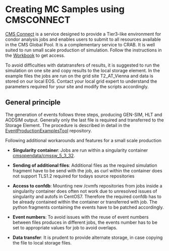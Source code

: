 # Creating MC Samples using CMSCONNECT

[CMS Connect](https://connect.uscms.org/) is a service designed to provide a Tier3-like environment for condor analysis jobs and enables users to 
submit to all resources available in the CMS Global Pool. It is a complementary service to CRAB. It is well suited
to run  small scale production of simulation. Follow the instructions in the 
[Workbook](https://twiki.cern.ch/twiki/bin/view/CMSPublic/WorkBookCMSConnect) to get access.

To avoid difficulties with datatransfers of results, it is suggested to run the simulation on one site and copy results to the local storage 
element. In the example files the jobs are run on the grid site T2_AT_Vienna and data is stored on our local EOS. Contact your local grid
expert to understand the parameters required for your site and modify the scripts accordingly.

## General principle

The generation of events follows three steps, producing GEN-SIM, HLT and AODSIM output. Generally only the last file is required and 
transferred to the Storage Element. The procedure is described in detail in the 
[EventProductionExamplesTool](https://github.com/cms-opendata-analyses/EventProductionExamplesTool) repository.

Following additional workarounds and features for a small scale production

* __Singularity container__: Jobs are run within a singularity container [cmsopendata/cmssw_5_3_32](https://hub.docker.com/r/cmsopendata/cmssw_5_3_32). 

* __Sending of additional files__: Additional files as the required simulation fragment have to be send with the job, as
curl within the container does not support TLS1.2 required for todays source repositories

* __Access to confdb__: Mounting new /cvmfs repositories from jobs inside a singularity container does often not work due
to unresolved issues of singularity and autofs in CentOS7. Therefore the required confdb has to be 
already contained within the container or transferred with job. The python fragments containing the events have to be patched accordingly.

* __Event numbers__: To avoid issues with the reuse of event numbers between files produces in different jobs, the events number 
has to be set to appropriate values for job to avoid overlaps.

* __Data transfer__: It is prudent to provide alternate storage, in case copying the file to local storage files.

